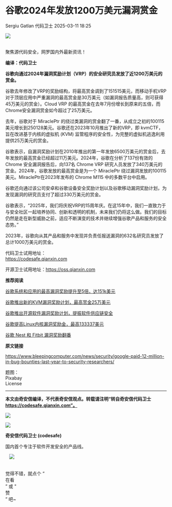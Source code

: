 #  谷歌2024年发放1200万美元漏洞赏金   
Sergiu Gatlan  代码卫士   2025-03-11 18:25  
  
![](https://mmbiz.qpic.cn/mmbiz_gif/Az5ZsrEic9ot90z9etZLlU7OTaPOdibteeibJMMmbwc29aJlDOmUicibIRoLdcuEQjtHQ2qjVtZBt0M5eVbYoQzlHiaw/640?wx_fmt=gif "")  
  
   
聚焦源代码安全，网罗国内外最新资讯！  
  
**编译：代码卫士**  
  
**谷歌向通过2024年漏洞奖励计划（VRP）的安全研究员发放了近1200万美元的赏金。**  
  
谷歌去年修改了VRP的奖励结构，将最高赏金调到了151515美元，而移动手机VRP对于顶层应用中严重漏洞的最高赏金是30万美元（如漏洞报告质量高，则可获得45万美元的赏金）。Cloud VRP 的最高赏金在去年7月份增长到原来的五倍，而Chrome安全漏洞赏金如今超过了25万美元。  
  
去年，谷歌对于 MiraclePtr 的绕过类漏洞的赏金翻了一番，从成立之初的100115美元增长到250128美元。谷歌还在2023年10月推出了新的VRP，即 kvmCTF，旨在改进基于内核的虚拟机 (KVM) 监管程序的安全性，为完整的虚拟机逃逸利用提供25万美元的赏金。  
  
谷歌表示，自漏洞奖励计划在2010年推出的第一年发放6500万美元的赏金后，去年发放的最高赏金已经超过11万美元。2024年，谷歌在分析了137份有效的Chrome 安全漏洞报告后，向137名 Chrome VRP 研究人员发放了340万美元的赏金。2024年，谷歌发放的最高赏金是为一个 MiraclePtr 绕过漏洞发放的100115美元。MiraclePtr在2023年发布的 Chrome M115 中的多数平台中启用。  
  
谷歌还向通过该公司安卓和谷歌设备安全奖励计划以及谷歌移动漏洞奖励计划，为发现漏洞的研究员支付了超过330万美元的赏金。  
  
谷歌表示，“2025年，我们将庆祝VRP的15周年庆。在这15年中，我们一直致力于与安全社区一起培养协同、创新和透明的机制，未来我们仍将这么做。我们的目标仍然是走在新型威胁之前，适应不断演变的技术并继续增强谷歌产品和服务的安全态势。”  
  
2023年，谷歌向从其产品和服务中发现并负责任报送漏洞的632名研究员发放了总计1000万美元的赏金。  
  
  
代码卫士试用地址：  
https://codesafe.qianxin.com  
  
开源卫士试用地址：https://oss.qianxin.com  
  
  
  
  
  
  
  
  
  
  
  
  
  
**推荐阅读**  
  
[谷歌系统和应用的最高漏洞奖励提升至5倍，达151k美元](https://mp.weixin.qq.com/s?__biz=MzI2NTg4OTc5Nw==&mid=2247520048&idx=1&sn=b45bc25ca26f3d26e25a19aee6ea8983&scene=21#wechat_redirect)  
  
  
[谷歌推出新的KVM漏洞奖励计划，最高赏金25万美元](https://mp.weixin.qq.com/s?__biz=MzI2NTg4OTc5Nw==&mid=2247519949&idx=3&sn=9ad23a7958936b34139856b555d79794&scene=21#wechat_redirect)  
  
  
[谷歌推出开源软件漏洞奖励计划，提振软件供应链安全](https://mp.weixin.qq.com/s?__biz=MzI2NTg4OTc5Nw==&mid=2247513721&idx=1&sn=9ccc0511cb8d6c7134eb54700130f1b7&scene=21#wechat_redirect)  
  
  
[谷歌提高Linux内核漏洞奖励金，最高133337美元](https://mp.weixin.qq.com/s?__biz=MzI2NTg4OTc5Nw==&mid=2247513581&idx=4&sn=f0294acd7ecf151a3b1ff864f5c3f5d5&scene=21#wechat_redirect)  
  
  
[谷歌 Nest 和 Fitbit 漏洞奖励翻番](https://mp.weixin.qq.com/s?__biz=MzI2NTg4OTc5Nw==&mid=2247511275&idx=3&sn=69dc3098fb1526769d7cc6e8bf65521c&scene=21#wechat_redirect)  
  
  
  
  
  
**原文链接**  
  
https://www.bleepingcomputer.com/news/security/google-paid-12-million-in-bug-bounties-last-year-to-security-researchers/  
  
  
  
题图：  
Pixabay   
License  
  
****  
**本文由奇安信编译，不代表奇安信观点。转载请注明“转自奇安信代码卫士 https://codesafe.qianxin.com”。**  
  
  
  
  
![](https://mmbiz.qpic.cn/mmbiz_jpg/oBANLWYScMSf7nNLWrJL6dkJp7RB8Kl4zxU9ibnQjuvo4VoZ5ic9Q91K3WshWzqEybcroVEOQpgYfx1uYgwJhlFQ/640?wx_fmt=jpeg "")  
  
![](https://mmbiz.qpic.cn/mmbiz_jpg/oBANLWYScMSN5sfviaCuvYQccJZlrr64sRlvcbdWjDic9mPQ8mBBFDCKP6VibiaNE1kDVuoIOiaIVRoTjSsSftGC8gw/640?wx_fmt=jpeg "")  
  
**奇安信代码卫士 (codesafe)**  
  
国内首个专注于软件开发安全的产品线。  
  
   ![](https://mmbiz.qpic.cn/mmbiz_gif/oBANLWYScMQ5iciaeKS21icDIWSVd0M9zEhicFK0rbCJOrgpc09iaH6nvqvsIdckDfxH2K4tu9CvPJgSf7XhGHJwVyQ/640?wx_fmt=gif "")  
  
   
觉得不错，就点个 “  
在看  
” 或 "  
赞  
” 吧~  
  
